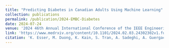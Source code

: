 ```yaml
---
title: "Predicting Diabetes in Canadian Adults Using Machine Learning"
collection: publications
permalink: /publication/2024-EMBC-Diabetes
date: 2024-07-24
venue: '2024 46th Annual International Conference of the IEEE Engineering in Medicine & Biology Society (EMBC)'
link: 'https://www.medrxiv.org/content/10.1101/2024.02.03.24302302v1.full-text'
citation: 'K. Esser, M. Duong, K. Kain, S. Tran, A. Sadeghi, A. Guergachi, K. Keshavjee, Mohammad Noaeen, and Z. Shakeri. Predicting Diabetes in Canadian Adults Using Machine Learning. <i>2024 46th Annual International Conference of the IEEE Engineering in Medicine & Biology Society (EMBC)</i>.'
---
```

